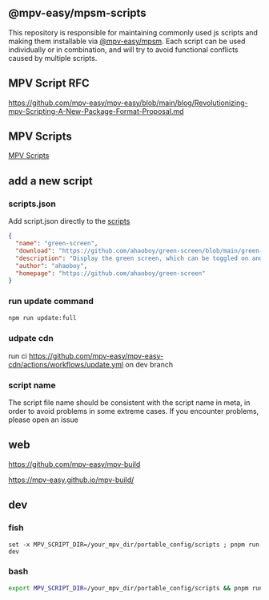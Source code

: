 ## @mpv-easy/mpsm-scripts

This repository is responsible for maintaining commonly used js scripts and making them installable via [@mpv-easy/mpsm](https://github.com/mpv-easy/mpv-easy/tree/main/mpv-mpsm). Each script can be used individually or in combination, and will try to avoid functional conflicts caused by multiple scripts.

## MPV Script RFC

https://github.com/mpv-easy/mpv-easy/blob/main/blog/Revolutionizing-mpv-Scripting-A-New-Package-Format-Proposal.md

## MPV Scripts
[MPV Scripts](./scripts-full.md)

## add a new script

### scripts.json
Add script.json directly to the [scripts](./scripts)
```json
{
  "name": "green-screen",
  "download": "https://github.com/ahaoboy/green-screen/blob/main/green-screen.js",
  "description": "Display the green screen, which can be toggled on and off with the 'g' key",
  "author": "ahaoboy",
  "homepage": "https://github.com/ahaoboy/green-screen"
}
```

### run update command

```bash
npm run update:full
```

### udpate cdn

run ci https://github.com/mpv-easy/mpv-easy-cdn/actions/workflows/update.yml on dev branch


### script name

The script file name should be consistent with the script name in meta, in order to avoid problems in some extreme cases. If you encounter problems, please open an issue


## web

https://github.com/mpv-easy/mpv-build

https://mpv-easy.github.io/mpv-build/


## dev

### fish

```fish
set -x MPV_SCRIPT_DIR=/your_mpv_dir/portable_config/scripts ; pnpm run dev
```

### bash

```bash
export MPV_SCRIPT_DIR=/your_mpv_dir/portable_config/scripts && pnpm run dev
```

